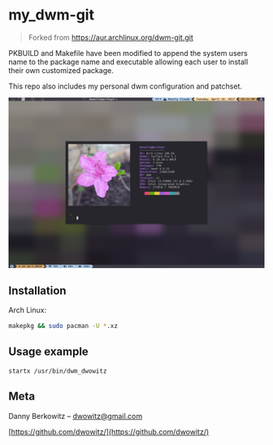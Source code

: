 # my_dwm-git
> Forked from https://aur.archlinux.org/dwm-git.git

PKBUILD and Makefile have been modified to append the system users name to the
package name and executable allowing each user to install their own customized package.

This repo also includes my personal dwm configuration and patchset.

![](screenshot.png)

## Installation

Arch Linux:

```sh
makepkg && sudo pacman -U *.xz
```

## Usage example
```sh
startx /usr/bin/dwm_dwowitz
```

## Meta

Danny Berkowitz – dwowitz@gmail.com

[https://github.com/dwowitz/](https://github.com/dwowitz/)

